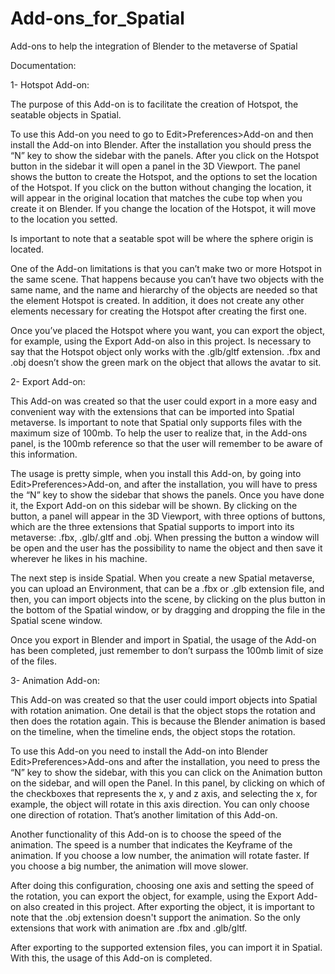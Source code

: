 # Add-ons_for_Spatial
Add-ons to help the integration of Blender to the metaverse of Spatial

Documentation:

1- Hotspot Add-on:

The purpose of this Add-on is to facilitate the creation of Hotspot, the seatable objects in Spatial.

To use this Add-on you need to go to Edit>Preferences>Add-on and then install the Add-on into Blender. After the installation you should press the “N” key to show the sidebar with the panels. After you click on the Hotspot button in the sidebar it will open a panel in the 3D Viewport. The panel shows the button to create the Hotspot, and the options to set the location of the Hotspot. If you click on the button without changing the location, it will appear in the original location that matches the cube top when you create it on Blender. If you change the location of the Hotspot, it will move to the location you setted.

Is important to note that a seatable spot will be where the sphere origin is located.

One of the Add-on limitations is that you can’t make two or more Hotspot in the same scene. That happens because you can’t have two objects with the same name, and the name and hierarchy of the objects are needed so that the element Hotspot is created. In addition, it does not create any other elements necessary for creating the Hotspot after creating the first one.

Once you’ve placed the Hotspot where you want, you can export the object, for example, using the Export Add-on also in this project. Is necessary to say that the Hotspot object only works with the .glb/gltf extension. .fbx and .obj doesn’t show the green mark on the object that allows the avatar to sit.

 2- Export Add-on:
 
This Add-on was created so that the user could export in a more easy and convenient way with the extensions that can be imported into Spatial metaverse. Is important to note that Spatial only supports files with the maximum size of 100mb. To help the user to realize that, in the Add-ons panel, is the 100mb reference so that the user will remember to be aware of this information.

The usage is pretty simple, when you install this Add-on, by going into Edit>Preferences>Add-on, and after the installation, you will have to press the “N” key to show the sidebar that shows the panels. Once you have done it, the Export Add-on on this sidebar will be shown. By clicking on the button, a panel will appear in the 3D Viewport, with three options of buttons, which are the three extensions that Spatial supports to import into its metaverse: .fbx, .glb/.gltf and .obj. When pressing the button a window will be open and the user has the possibility to name the object and then save it wherever he likes in his machine.

The next step is inside Spatial. When you create a new Spatial metaverse, you can upload an Environment, that can be a .fbx or .glb extension file, and then, you can import objects into the scene, by clicking on the plus button in the bottom of the Spatial window, or by dragging and dropping the file in the Spatial scene window.

Once you export in Blender and import in Spatial, the usage of the Add-on has been completed, just remember to don’t surpass the 100mb limit of size of the files.

3- Animation Add-on:

This Add-on was created so that the user could import objects into Spatial with rotation animation. One detail is that the object stops the rotation and then does the rotation again. This is because the Blender animation is based on the timeline, when the timeline ends, the object stops the rotation.

To use this Add-on you need to install the Add-on into Blender Edit>Preferences>Add-ons and after the installation, you need to press the “N” key to show the sidebar, with this you can click on the Animation button on the sidebar, and will open the Panel. In this panel, by clicking on which of the checkboxes that represents the x, y and z axis, and selecting the x, for example, the object will rotate in this axis direction. You can only choose one direction of rotation. That’s another limitation of this Add-on.

Another functionality of this Add-on is to choose the speed of the animation. The speed is a number that indicates the Keyframe of the animation. If you choose a low number, the animation will rotate faster. If you choose a big number, the animation will move slower.

After doing this configuration, choosing one axis and setting the speed of the rotation, you can export the object, for example, using the Export Add-on also created in this project. After exporting the object, it is important to note that the .obj extension doesn't support the animation. So the only extensions that work with animation are .fbx and .glb/gltf.

After exporting to the supported extension files, you can import it in Spatial. With this, the usage of this Add-on is completed.

